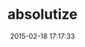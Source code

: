 ---
layout: post
title:  "absolutize"
repo:   "vamosa/absolutize"
date:   2015-02-18 17:17:33
gemurl: http://github.com/vamosa/absolutize
---
